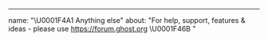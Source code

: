 ---
name: "\U0001F4A1 Anything else"
about: "For help, support, features & ideas - please use https://forum.ghost.org \U0001F46B "

